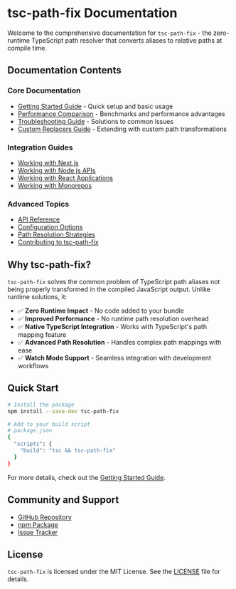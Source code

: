 # tsc-path-fix Documentation

Welcome to the comprehensive documentation for `tsc-path-fix` - the zero-runtime TypeScript path resolver that converts aliases to relative paths at compile time.

## Documentation Contents

### Core Documentation
- [Getting Started Guide](./getting-started.md) - Quick setup and basic usage
- [Performance Comparison](./performance.md) - Benchmarks and performance advantages
- [Troubleshooting Guide](./troubleshooting.md) - Solutions to common issues
- [Custom Replacers Guide](./custom-replacers.md) - Extending with custom path transformations

### Integration Guides
- [Working with Next.js](./integrations/nextjs.md)
- [Working with Node.js APIs](./integrations/nodejs.md)
- [Working with React Applications](./integrations/react.md)
- [Working with Monorepos](./integrations/monorepo.md)

### Advanced Topics
- [API Reference](./api-reference.md)
- [Configuration Options](./configuration.md)
- [Path Resolution Strategies](./path-resolution.md)
- [Contributing to tsc-path-fix](./contributing.md)

## Why tsc-path-fix?

`tsc-path-fix` solves the common problem of TypeScript path aliases not being properly transformed in the compiled JavaScript output. Unlike runtime solutions, it:

- ✅ **Zero Runtime Impact** - No code added to your bundle
- ✅ **Improved Performance** - No runtime path resolution overhead
- ✅ **Native TypeScript Integration** - Works with TypeScript's path mapping feature
- ✅ **Advanced Path Resolution** - Handles complex path mappings with ease
- ✅ **Watch Mode Support** - Seamless integration with development workflows

## Quick Start

```sh
# Install the package
npm install --save-dev tsc-path-fix

# Add to your build script
# package.json
{
  "scripts": {
    "build": "tsc && tsc-path-fix"
  }
}
```

For more details, check out the [Getting Started Guide](./getting-started.md).

## Community and Support

- [GitHub Repository](https://github.com/AdarshHatkar/tsc-path-fix)
- [npm Package](https://www.npmjs.com/package/tsc-path-fix)
- [Issue Tracker](https://github.com/AdarshHatkar/tsc-path-fix/issues)

## License

`tsc-path-fix` is licensed under the MIT License. See the [LICENSE](../LICENSE) file for details.